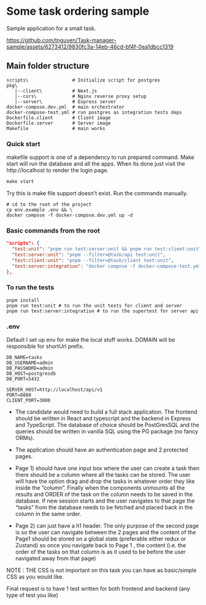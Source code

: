 # Some task ordering sample

Sample application for a small task.

https://github.com/tnguven/Task-manager-sample/assets/6273412/9830fc3a-14eb-46cd-bf4f-0ea1dbcc1319

## Main folder structure

```shell
scripts\                # Initialize script for postgres
pkg\            
   |--client\           # Next.js
   |--cors\             # Nginx reverse proxy setup
   |--server\           # Express server
docker-compose.dev.yml  # main orchestrator
docker-compose-test.yml # run postgres as integration tests deps
Dockerfile.client       # Client image
Dockerfile.server       # Server image
Makefile                # main works
```

### Quick start

makefile support is one of a dependency to run prepared command. Make start will run the database and all the apps. When its done
just visit the http://localhost to render the login page.

``` makefile
make start
```

Try this is make file support doesn't exist. Run the commands manually.

``` shell
# cd to the root of the project
cp env.example .env && \
docker compose -f docker-compose.dev.yml up -d
```

### Basic commands from the root

``` json
"scripts": {
  "test:unit": "pnpm run test:server:unit && pnpm run test:client:unit",
  "test:server:unit": "pnpm --filter=@task/api test:unit",
  "test:client:unit": "pnpm --filter=@task/client test:unit",
  "test:server:integration": "docker compose -f docker-compose-test.yml up -d && pnpm --filter=@task/api test:integration && docker compose -f docker-compose-test.yml down",
},
```

### To run the tests 

``` shell
pnpm install
pnpm run test:unit # to run the unit tests for client and server
pnpm run test:server:integration # to run the supertest for server api 
```

### .env

Default I set up env for make the local stuff works. DOMAIN will be responsible for shortUrl prefix.

```dotenv
DB_NAME=tasks
DB_USERNAME=admin
DB_PASSWORD=admin
DB_HOST=postgresdb
DB_PORT=5432

SERVER_HOST=http://localhost/api/v1
PORT=8080
CLIENT_PORT=3000
```

- The candidate would need to build a full stack application. The frontend should be written in React and typescript and the backend in Express and TypeScript. The database of choice should be PostGresSQL and the queries should be written in vanilla SQL using the PG package (no fancy ORMs).
- The application should have an authentication page and 2 protected pages.
- Page 1) should have one input box where the user can create a task then there should be a column where all the tasks can be stored. The user will have the option drag and drop the tasks in whatever order they like inside the “column”. Finally when the components unmounts all the results and ORDER of the task on the column needs to be saved in the database. If  new session starts and the user navigates to that page the “tasks” from the database needs to be fetched and placed back in the column in the same order.

- Page 2) can just have a h1 header. The only purpose of the second page is so the user can navigate between the 2 pages and the content of the Page1 should be stored on a global state (preferable either redux or Zustand) so once you navigate back to Page 1 , the content (i.e. the order of the tasks on that column is as it used to be before the user navigated away from that page)

NOTE : THE CSS is not important on this task you can have as basic/simple CSS as you would like.

Final request is to have 1 test written for both frontend and backend (any type of test you like)
